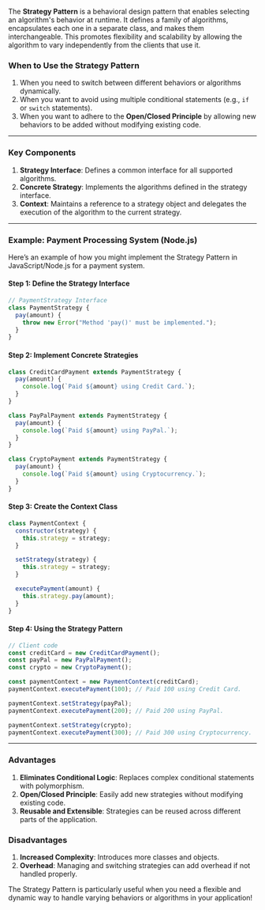 The **Strategy Pattern** is a behavioral design pattern that enables selecting an algorithm's behavior at runtime. It defines a family of algorithms, encapsulates each one in a separate class, and makes them interchangeable. This promotes flexibility and scalability by allowing the algorithm to vary independently from the clients that use it.

### **When to Use the Strategy Pattern**
1. When you need to switch between different behaviors or algorithms dynamically.
2. When you want to avoid using multiple conditional statements (e.g., `if` or `switch` statements).
3. When you want to adhere to the **Open/Closed Principle** by allowing new behaviors to be added without modifying existing code.

---

### **Key Components**
1. **Strategy Interface**: Defines a common interface for all supported algorithms.
2. **Concrete Strategy**: Implements the algorithms defined in the strategy interface.
3. **Context**: Maintains a reference to a strategy object and delegates the execution of the algorithm to the current strategy.

---

### **Example: Payment Processing System (Node.js)**

Here’s an example of how you might implement the Strategy Pattern in JavaScript/Node.js for a payment system.

#### **Step 1: Define the Strategy Interface**
```javascript
// PaymentStrategy Interface
class PaymentStrategy {
  pay(amount) {
    throw new Error("Method 'pay()' must be implemented.");
  }
}
```

#### **Step 2: Implement Concrete Strategies**
```javascript
class CreditCardPayment extends PaymentStrategy {
  pay(amount) {
    console.log(`Paid ${amount} using Credit Card.`);
  }
}

class PayPalPayment extends PaymentStrategy {
  pay(amount) {
    console.log(`Paid ${amount} using PayPal.`);
  }
}

class CryptoPayment extends PaymentStrategy {
  pay(amount) {
    console.log(`Paid ${amount} using Cryptocurrency.`);
  }
}
```

#### **Step 3: Create the Context Class**
```javascript
class PaymentContext {
  constructor(strategy) {
    this.strategy = strategy;
  }

  setStrategy(strategy) {
    this.strategy = strategy;
  }

  executePayment(amount) {
    this.strategy.pay(amount);
  }
}
```

#### **Step 4: Using the Strategy Pattern**
```javascript
// Client code
const creditCard = new CreditCardPayment();
const payPal = new PayPalPayment();
const crypto = new CryptoPayment();

const paymentContext = new PaymentContext(creditCard);
paymentContext.executePayment(100); // Paid 100 using Credit Card.

paymentContext.setStrategy(payPal);
paymentContext.executePayment(200); // Paid 200 using PayPal.

paymentContext.setStrategy(crypto);
paymentContext.executePayment(300); // Paid 300 using Cryptocurrency.
```

---

### **Advantages**
1. **Eliminates Conditional Logic**: Replaces complex conditional statements with polymorphism.
2. **Open/Closed Principle**: Easily add new strategies without modifying existing code.
3. **Reusable and Extensible**: Strategies can be reused across different parts of the application.

### **Disadvantages**
1. **Increased Complexity**: Introduces more classes and objects.
2. **Overhead**: Managing and switching strategies can add overhead if not handled properly.

The Strategy Pattern is particularly useful when you need a flexible and dynamic way to handle varying behaviors or algorithms in your application!